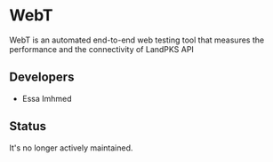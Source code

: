 # WebT
WebT is an automated end-to-end web testing tool that measures the performance and the connectivity of LandPKS API
## Developers
- Essa Imhmed

## Status
It's no longer actively maintained.
